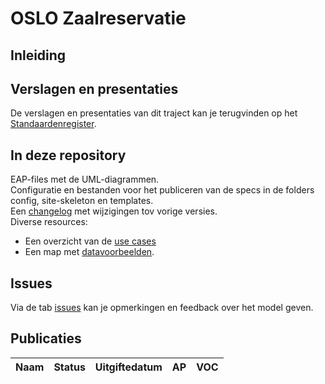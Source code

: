 # OSLO Zaalreservatie

## Inleiding

## Verslagen en presentaties

De verslagen en presentaties van dit traject kan je terugvinden op het [Standaardenregister](https://data.vlaanderen.be/standaarden/applicatieprofiel-zaalreservatie).

## In deze repository

EAP-files met de UML-diagrammen.\
Configuratie en bestanden voor het publiceren van de specs in de folders config, site-skeleton en templates.\
Een [changelog](https://github.com/Informatievlaanderen/OSLOthema-zaalreservatie/blob/master/CHANGELOG) met wijzigingen tov vorige versies.\
Diverse resources:
- Een overzicht van de [use cases](resources/datavoorbeelden/)
- Een map met [datavoorbeelden](resources/datavoorbeelden.md).


## Issues

Via de tab [issues](https://github.com/Informatievlaanderen/OSLOthema-zaalreservatie/issues) kan je opmerkingen en feedback over het model geven.

## Publicaties

| Naam|Status|Uitgiftedatum|AP|VOC|
| --- |--- |---|---|---|
